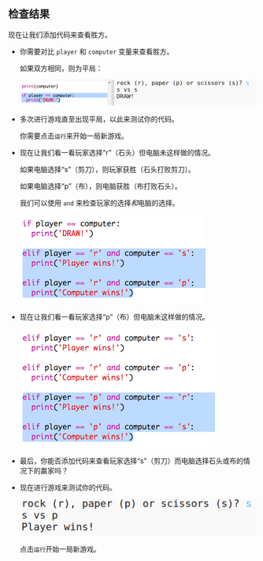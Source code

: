 ## 检查结果

现在让我们添加代码来查看胜方。 



+ 你需要对比 `player` 和 `computer` 变量来查看胜方。 

  如果双方相同，则为平局：
  
  ![screenshot](images/rps-draw.png)
  
+ 多次进行游戏直至出现平局，以此来测试你的代码。 

  你需要点击`运行`来开始一局新游戏。 

+ 现在让我们看一看玩家选择“r”（石头）但电脑未这样做的情况。 

  如果电脑选择“s”（剪刀），则玩家获胜（石头打败剪刀）。 
  
  如果电脑选择“p”（布），则电脑获胜（布打败石头）。
  
  我们可以使用 `and` 来检查玩家的选择*和*电脑的选择。
  
  ![screenshot](images/rps-player-rock.png)
  
+ 现在让我们看一看玩家选择“p”（布）但电脑未这样做的情况。

  ![screenshot](images/rps-player-paper.png)
  
+ 最后，你能否添加代码来查看玩家选择“s”（剪刀）而电脑选择石头或布的情况下的赢家吗？

+ 现在进行游戏来测试你的代码。 

  ![screenshot](images/rps-play.png)

  点击`运行`开始一局新游戏。 
  



